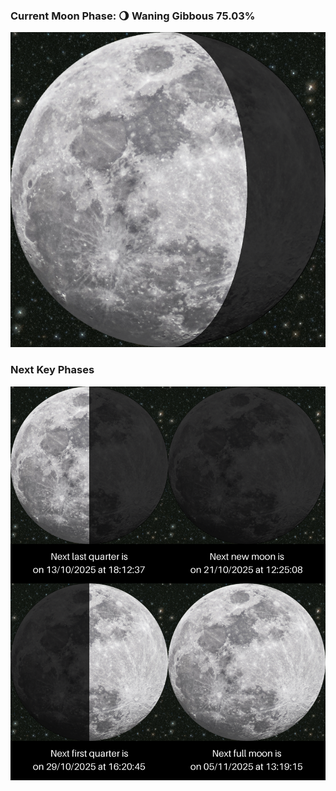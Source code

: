 ### Current Moon Phase: 🌖 Waning Gibbous 75.03%
![Moon Phase](moonphase.png)
### Next Key Phases
![Gallery](gallery.png)